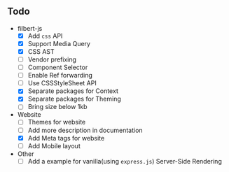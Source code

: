 ## Todo

- filbert-js
  - [x] Add `css` API
  - [x] Support Media Query
  - [x] CSS AST
  - [ ] Vendor prefixing
  - [ ] Component Selector
  - [ ] Enable Ref forwarding
  - [ ] Use CSSStyleSheet API
  - [x] Separate packages for Context
  - [x] Separate packages for Theming
  - [ ] Bring size below 1kb
- Website
  - [ ] Themes for website
  - [ ] Add more description in documentation
  - [x] Add Meta tags for website
  - [ ] Add Mobile layout
- Other
  - [ ] Add a example for vanilla(using `express.js`) Server-Side Rendering
